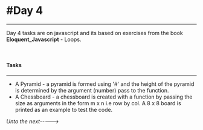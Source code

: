 <h1>#Day 4</h1>
<hr>
<p> Day 4 tasks are on javascript and its based on exercises from the book <b> Eloquent_Javascript</b> - Loops. </p>
<br>
<h4>
Tasks</h4>
<hr>
<ul>
<li> A Pyramid - a pyramid is formed using '#' and the height of the pyramid is determined by the argument (number) pass to the function.
<li> A Chessboard - a chessboard is created with a function by passing the size as arguments in the form m x n i.e row by col. A 8 x 8 board is printed as an example to test the code.
</ul>

<span><em>Unto the next-----></em></span>
